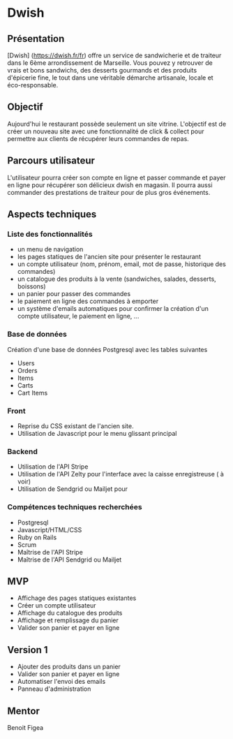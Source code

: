 # Dwish 

## Présentation

[Dwish] (<https://dwish.fr/fr>) offre un service de sandwicherie et de traiteur dans le 6ème arrondissement de Marseille. Vous pouvez y retrouver de vrais et bons sandwichs, des desserts gourmands et des produits d'épicerie fine, le tout dans une véritable démarche artisanale, locale et éco-responsable.

## Objectif

Aujourd'hui le restaurant possède seulement un site vitrine. L'objectif est de créer un nouveau site avec une fonctionnalité de click & collect pour permettre aux clients de récupérer leurs commandes de repas.

## Parcours utilisateur

L'utilisateur pourra créer son compte en ligne et passer commande et payer en ligne pour récupérer son délicieux dwish en magasin. Il pourra aussi commander des prestations de traiteur pour de plus gros événements.

##  Aspects techniques


### Liste des fonctionnalités

- un menu de navigation
- les pages statiques de l'ancien site pour présenter le restaurant
- un compte utilisateur (nom, prénom, email, mot de passe, historique des commandes)
- un catalogue des produits à la vente (sandwiches, salades, desserts, boissons)
- un panier pour passer des commandes
- le paiement en ligne des commandes à emporter
- un système d'emails automatiques pour confirmer la création d'un compte utilisateur, le paiement en ligne, ...

### Base de données

Création d'une base de données Postgresql avec les tables suivantes

- Users
- Orders
- Items
- Carts
- Cart Items

### Front

- Reprise du CSS existant de l'ancien site. 
- Utilisation de Javascript pour le menu glissant principal

### Backend

- Utilisation de l'API Stripe
- Utilisation de l'API Zelty pour l'interface avec la caisse enregistreuse ( à voir)
- Utilisation de Sendgrid ou Mailjet pour 

### Compétences techniques recherchées

- Postgresql
- Javascript/HTML/CSS
- Ruby on Rails
- Scrum
- Maîtrise de l'API Stripe
- Maîtrise de l'API Sendgrid ou Mailjet

## MVP

- Affichage des pages statiques existantes
- Créer un compte utilisateur
- Affichage du catalogue des produits
- Affichage et remplissage du panier
- Valider son panier et payer en ligne

## Version 1

- Ajouter des produits dans un panier
- Valider son panier et payer en ligne
- Automatiser l'envoi des emails
- Panneau d'administration

## Mentor

Benoit Figea
